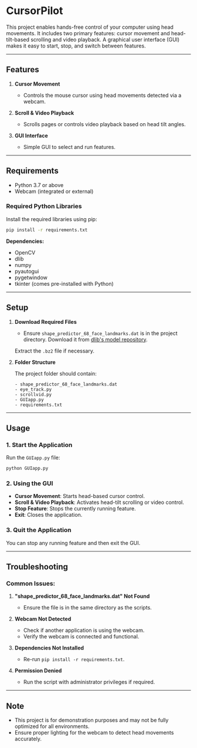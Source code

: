 # CursorPilot

This project enables hands-free control of your computer using head movements. It includes two primary features: cursor movement and head-tilt-based scrolling and video playback. A graphical user interface (GUI) makes it easy to start, stop, and switch between features.

---

## Features

1. **Cursor Movement**
   - Controls the mouse cursor using head movements detected via a webcam.
   
2. **Scroll & Video Playback**
   - Scrolls pages or controls video playback based on head tilt angles.

3. **GUI Interface**
   - Simple GUI to select and run features.

---

## Requirements

- Python 3.7 or above
- Webcam (integrated or external)

### Required Python Libraries

Install the required libraries using pip:

```bash
pip install -r requirements.txt
```

**Dependencies:**
- OpenCV
- dlib
- numpy
- pyautogui
- pygetwindow
- tkinter (comes pre-installed with Python)

---

## Setup

1. **Download Required Files**
   - Ensure `shape_predictor_68_face_landmarks.dat` is in the project directory. Download it from [dlib's model repository](http://dlib.net/files/shape_predictor_68_face_landmarks.dat.bz2).
   
   Extract the `.bz2` file if necessary.

2. **Folder Structure**

   The project folder should contain:
   ```
   - shape_predictor_68_face_landmarks.dat
   - eye_track.py
   - scrollvid.py
   - GUIapp.py
   - requirements.txt
   ```

---

## Usage

### 1. Start the Application

Run the `GUIapp.py` file:

```bash
python GUIapp.py
```

### 2. Using the GUI

- **Cursor Movement**: Starts head-based cursor control.
- **Scroll & Video Playback**: Activates head-tilt scrolling or video control.
- **Stop Feature**: Stops the currently running feature.
- **Exit**: Closes the application.

### 3. Quit the Application

You can stop any running feature and then exit the GUI.

---

## Troubleshooting

### Common Issues:

1. **"shape_predictor_68_face_landmarks.dat" Not Found**
   - Ensure the file is in the same directory as the scripts.

2. **Webcam Not Detected**
   - Check if another application is using the webcam.
   - Verify the webcam is connected and functional.

3. **Dependencies Not Installed**
   - Re-run `pip install -r requirements.txt`.

4. **Permission Denied**
   - Run the script with administrator privileges if required.

---

## Note

- This project is for demonstration purposes and may not be fully optimized for all environments.
- Ensure proper lighting for the webcam to detect head movements accurately.


